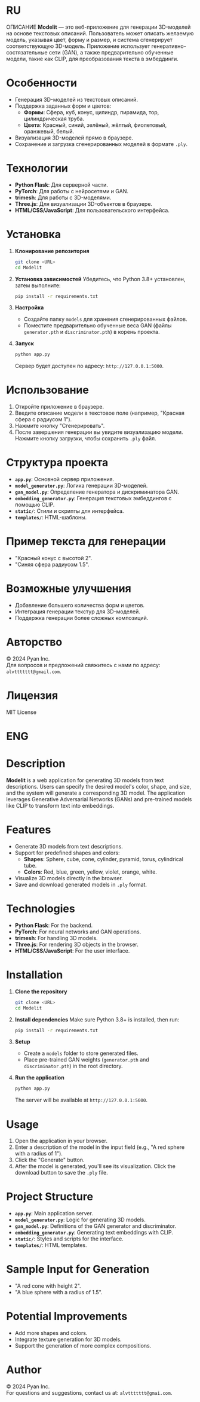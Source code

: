 # **RU**

ОПИСАНИЕ
**Modelit** — это веб-приложение для генерации 3D-моделей на основе текстовых описаний. Пользователь может описать желаемую модель, указывая цвет, форму и размер, и система сгенерирует соответствующую 3D-модель. Приложение использует генеративно-состязательные сети (GAN), а также предварительно обученные модели, такие как CLIP, для преобразования текста в эмбеддинги.

# Особенности
- Генерация 3D-моделей из текстовых описаний.
- Поддержка заданных форм и цветов:
  - **Формы**: Сфера, куб, конус, цилиндр, пирамида, тор, цилиндрическая труба.
  - **Цвета**: Красный, синий, зелёный, жёлтый, фиолетовый, оранжевый, белый.
- Визуализация 3D-моделей прямо в браузере.
- Сохранение и загрузка сгенерированных моделей в формате `.ply`.

# Технологии
- **Python Flask**: Для серверной части.
- **PyTorch**: Для работы с нейросетями и GAN.
- **trimesh**: Для работы с 3D-моделями.
- **Three.js**: Для визуализации 3D-объектов в браузере.
- **HTML/CSS/JavaScript**: Для пользовательского интерфейса.

# Установка

1. **Клонирование репозитория**
   ```bash
   git clone <URL>
   cd Modelit
   ```

2. **Установка зависимостей**
   Убедитесь, что Python 3.8+ установлен, затем выполните:
   ```bash
   pip install -r requirements.txt
   ```

3. **Настройка**
   - Создайте папку `models` для хранения сгенерированных файлов.
   - Поместите предварительно обученные веса GAN (файлы `generator.pth` и `discriminator.pth`) в корень проекта.

4. **Запуск**
   ```bash
   python app.py
   ```
   Сервер будет доступен по адресу: `http://127.0.0.1:5000`.

# Использование
1. Откройте приложение в браузере.
2. Введите описание модели в текстовое поле (например, "Красная сфера с радиусом 1").
3. Нажмите кнопку "Сгенерировать".
4. После завершения генерации вы увидите визуализацию модели. Нажмите кнопку загрузки, чтобы сохранить `.ply` файл.

# Структура проекта
- **`app.py`**: Основной сервер приложения.
- **`model_generator.py`**: Логика генерации 3D-моделей.
- **`gan_model.py`**: Определение генератора и дискриминатора GAN.
- **`embedding_generator.py`**: Генерация текстовых эмбеддингов с помощью CLIP.
- **`static/`**: Стили и скрипты для интерфейса.
- **`templates/`**: HTML-шаблоны.

# Пример текста для генерации
- "Красный конус с высотой 2".
- "Синяя сфера радиусом 1.5".

# Возможные улучшения
- Добавление большего количества форм и цветов.
- Интеграция генерации текстур для 3D-моделей.
- Поддержка генерации более сложных композиций.

# Авторство
© 2024 Pyan Inc.  
Для вопросов и предложений свяжитесь с нами по адресу: `alvttttttt@gmail.com`.


# Лицензия
MIT License

# **ENG**

# Description
**Modelit** is a web application for generating 3D models from text descriptions. Users can specify the desired model's color, shape, and size, and the system will generate a corresponding 3D model. The application leverages Generative Adversarial Networks (GANs) and pre-trained models like CLIP to transform text into embeddings.

# Features
- Generate 3D models from text descriptions.
- Support for predefined shapes and colors:
  - **Shapes**: Sphere, cube, cone, cylinder, pyramid, torus, cylindrical tube.
  - **Colors**: Red, blue, green, yellow, violet, orange, white.
- Visualize 3D models directly in the browser.
- Save and download generated models in `.ply` format.

# Technologies
- **Python Flask**: For the backend.
- **PyTorch**: For neural networks and GAN operations.
- **trimesh**: For handling 3D models.
- **Three.js**: For rendering 3D objects in the browser.
- **HTML/CSS/JavaScript**: For the user interface.

# Installation

1. **Clone the repository**
   ```bash
   git clone <URL>
   cd Modelit
   ```

2. **Install dependencies**
   Make sure Python 3.8+ is installed, then run:
   ```bash
   pip install -r requirements.txt
   ```

3. **Setup**
   - Create a `models` folder to store generated files.
   - Place pre-trained GAN weights (`generator.pth` and `discriminator.pth`) in the root directory.

4. **Run the application**
   ```bash
   python app.py
   ```
   The server will be available at `http://127.0.0.1:5000`.

# Usage
1. Open the application in your browser.
2. Enter a description of the model in the input field (e.g., "A red sphere with a radius of 1").
3. Click the "Generate" button.
4. After the model is generated, you'll see its visualization. Click the download button to save the `.ply` file.

# Project Structure
- **`app.py`**: Main application server.
- **`model_generator.py`**: Logic for generating 3D models.
- **`gan_model.py`**: Definitions of the GAN generator and discriminator.
- **`embedding_generator.py`**: Generating text embeddings with CLIP.
- **`static/`**: Styles and scripts for the interface.
- **`templates/`**: HTML templates.

# Sample Input for Generation
- "A red cone with height 2".
- "A blue sphere with a radius of 1.5".

# Potential Improvements
- Add more shapes and colors.
- Integrate texture generation for 3D models.
- Support the generation of more complex compositions.

# Author
© 2024 Pyan Inc.  
For questions and suggestions, contact us at: `alvttttttt@gmai.com`.
